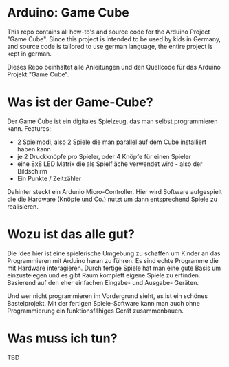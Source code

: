 # Arduino: Game Cube
This repo contains all how-to's and source code for the Arduino Project "Game Cube". Since this project is intended to be used by kids in Germany, and source code is tailored to use german language, the entire project is kept in german. 

Dieses Repo beinhaltet alle Anleitungen und den Quellcode für das Arduino Projekt "Game Cube".

# Was ist der Game-Cube?
Der Game Cube ist ein digitales Spielzeug, das man selbst programmieren kann. Features:
 - 2 Spielmodi, also 2 Spiele die man parallel auf dem Cube installiert haben kann
 - je 2 Druckknöpfe pro Spieler, oder 4 Knöpfe für einen Spieler
 - eine 8x8 LED Matrix die als Spielfläche verwendet wird - also der Bildschirm
 - Ein Punkte / Zeitzähler

Dahinter steckt ein Ardunio Micro-Controller. Hier wird Software aufgespielt die die Hardware (Knöpfe und Co.) nutzt um dann entsprechend Spiele zu realisieren. 

# Wozu ist das alle gut?
Die Idee hier ist eine spielerische Umgebung zu schaffen um Kinder an das Programmieren mit Arduino heran zu führen. Es sind echte Programme die mit Hardware interagieren. Durch fertige Spiele hat man eine gute Basis um einzusteiegen und es gibt Raum komplett eigene Spiele zu erfinden. Basierend auf den eher einfachen Eingabe- und Ausgabe- Geräten.

Und wer nicht programmieren im Vordergrund sieht, es ist ein schönes Bastelprojekt. Mit der fertigen Spiele-Software kann man auch ohne Programmierung ein funktionsfähiges Gerät zusammenbauen.

# Was muss ich tun?
TBD
